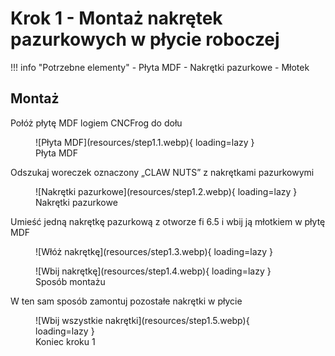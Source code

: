 # Krok 1 - Montaż nakrętek pazurkowych w płycie roboczej 


!!! info "Potrzebne elementy"
    - Płyta MDF
    - Nakrętki pazurkowe
    - Młotek

## Montaż

Połóż płytę MDF logiem CNCFrog do dołu

<figure markdown>
![Płyta MDF](resources/step1.1.webp){ loading=lazy }
<figcaption>Płyta MDF</figcaption>
</figure>

Odszukaj woreczek oznaczony „CLAW NUTS” z nakrętkami pazurkowymi

<figure markdown>
![Nakrętki pazurkowe](resources/step1.2.webp){ loading=lazy }
<figcaption>Nakrętki pazurkowe</figcaption>
</figure>

Umieść jedną nakrętkę pazurkową z otworze fi 6.5 i wbij ją młotkiem w płytę MDF

<figure markdown>
![Włóż nakrętkę](resources/step1.3.webp){ loading=lazy }
</figure>

<figure markdown>
![Wbij nakrętkę](resources/step1.4.webp){ loading=lazy }
<figcaption>Sposób montażu</figcaption>
</figure>

W ten sam sposób zamontuj pozostałe nakrętki w płycie

<figure markdown>
![Wbij wszystkie nakrętki](resources/step1.5.webp){ loading=lazy }
<figcaption>Koniec kroku 1</figcaption>
</figure>